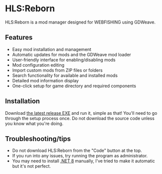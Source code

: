 # HLS:Reborn

HLS:Reborn is a mod manager designed for WEBFISHING using GDWeave.

## Features
- Easy mod installation and management
- Automatic updates for mods and the GDWeave mod loader
- User-friendly interface for enabling/disabling mods
- Mod configuration editing
- Import custom mods from ZIP files or folders
- Search functionality for available and installed mods
- Detailed mod information display
- One-click setup for game directory and required components

## Installation

Download [the latest release EXE](https://github.com/pyoidzzz/HLSReborn/releases) and run it, simple as that! You'll need to go through the setup process once. Do not download the source code unless you know what you're doing.

## Troubleshooting/tips

- Do not download HLS:Reborn from the "Code" button at the top.
- If you run into any issues, try running the program as administrator.
- You may need to install [.NET 8](https://dotnet.microsoft.com/en-us/download/dotnet/8.0) manually, I've tried to make it automatic but it's not perfect.
